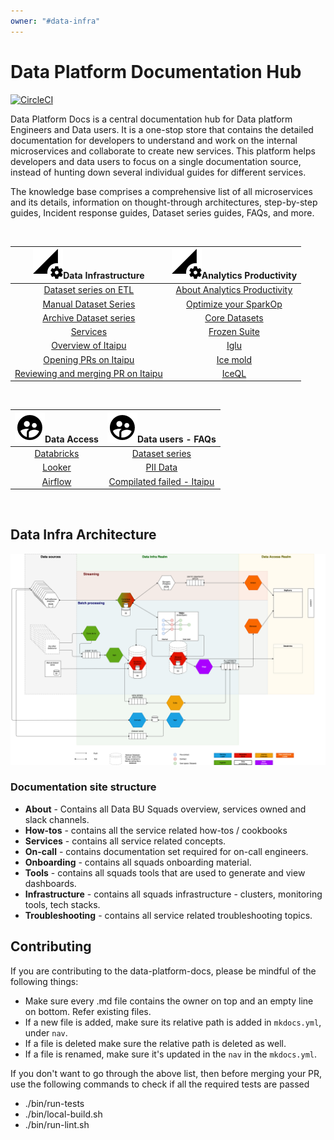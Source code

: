 ```yaml
---
owner: "#data-infra"
---
```


# Data Platform Documentation Hub

[![CircleCI](https://circleci.com/gh/nubank/data-platform-docs.svg?style=svg&circle-token=0d7949cdca982ceb84320b0184c1f529d52df53e)](https://circleci.com/gh/nubank/data-platform-docs)

Data Platform Docs is a central documentation hub for Data platform Engineers and Data users. It is a one-stop store that contains the detailed documentation for developers to understand and work on the internal microservices and collaborate to create new services. This platform helps developers and data users to focus on a single documentation source, instead of hunting down several individual guides for different services.

The knowledge base comprises a comprehensive list of all microservices and its details, information on thought-through architectures, step-by-step guides, Incident response guides, Dataset series guides, FAQs, and more. 

<br/>

|![](images/data-infra-icon.png)Data Infrastructure|![](images/data-infra-icon.png)Analytics Productivity|
:--------------------------------------------:|:------------------------------:
|[Dataset series on ETL](data-users/etl_users/dss-on-etl.md)|[About Analytics Productivity](https://playbooks.nubank.com.br/squads/analytics-productivity/)|
|[Manual Dataset Series](data-users/etl_users/manual_dataset_series.md)|[Optimize your SparkOp](data-users/etl_users/optimizing_your_sparkop.md)|
|[Archive Dataset series](data-users/etl_users/archived_datasets.md)|[Core Datasets](datasets/core-datasets/README.md)|
|[Services](services/data-ingestion/intro.md)|[Frozen Suite](https://docs.google.com/document/d/1tJx9ifOhscM7P4MtFifblbtDUoGTk-JqkDN9DXCqPsI/edit#heading=h.h1dr4jt5gg6g)|
|[Overview of Itaipu](services/data-processing/itaipu/itaipu.md)|[Iglu](tools/frozen_suite/iglu/README.md)|
|[Opening PRs on Itaipu](how-tos/itaipu/opening_prs.md)|[Ice mold](https://github.com/nubank/itaipu/tree/master/src/main/scala/etl/warehouse/ice_mold)|
|[Reviewing and merging PR on Itaipu](how-tos/itaipu/itaipu_reviewers.md)|[IceQL](tools/frozen_suite/iceql/README.md)|


<br/>

|![](images/data-users.png)Data Access|![](images/data-users.png)Data users - FAQs|
|:----:|:---------------------------:|
|[Databricks](tools/databricks/README.md)|[Dataset series](data-users/FAQs/dataset-series.md)|
|[Looker](tools/looker/README.md)|[PII Data](faqs/pii-data.md)|
|[Airflow](tools/airflow.md)|[Compilated failed - Itaipu](data-users/etl_users/FAQ.md)|

<br/>

## Data Infra Architecture

![Image of our infra](images/DataInfraArchitecture.png)

### Documentation site structure

- **About** - Contains all Data BU Squads overview, services owned and slack channels.
- **How-tos** - contains all the service related how-tos / cookbooks
- **Services** - contains all service related concepts.
- **On-call** - contains documentation set required for on-call engineers.
- **Onboarding** - contains all squads onboarding material.
- **Tools** - contains all squads tools that are used to generate and view dashboards.
- **Infrastructure** - contains all squads infrastructure - clusters, monitoring tools, tech stacks.
- **Troubleshooting** - contains all service related troubleshooting topics.


## Contributing

If you are contributing to the data-platform-docs, please be mindful of the following things:

* Make sure every .md file contains the owner on top and an empty line on bottom. Refer existing files.
* If a new file is added, make sure its relative path is added in `mkdocs.yml`, under `nav`.
* If a file is deleted make sure the relative path is deleted as well.
* If a file is renamed, make sure it's updated in the `nav` in the `mkdocs.yml`.

If you don't want to go through the above list, then before merging your PR,
use the following commands to check if all the required tests are passed

- ./bin/run-tests
- ./bin/local-build.sh
- ./bin/run-lint.sh

<!-- markdownlint-disable-file -->
